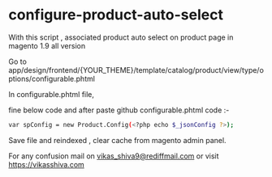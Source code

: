 # configure-product-auto-select
With this script , associated product auto select on product page in magento 1.9 all version

Go to app/design/frontend/{YOUR_THEME}/template/catalog/product/view/type/options/configurable.phtml

In configurable.phtml file, 

fine below code and after paste github configurable.phtml code :-

```sh
var spConfig = new Product.Config(<?php echo $_jsonConfig ?>);
```

Save file and reindexed , clear cache from magento admin panel.

For any confusion mail on vikas_shiva9@rediffmail.com or visit https://vikasshiva.com

